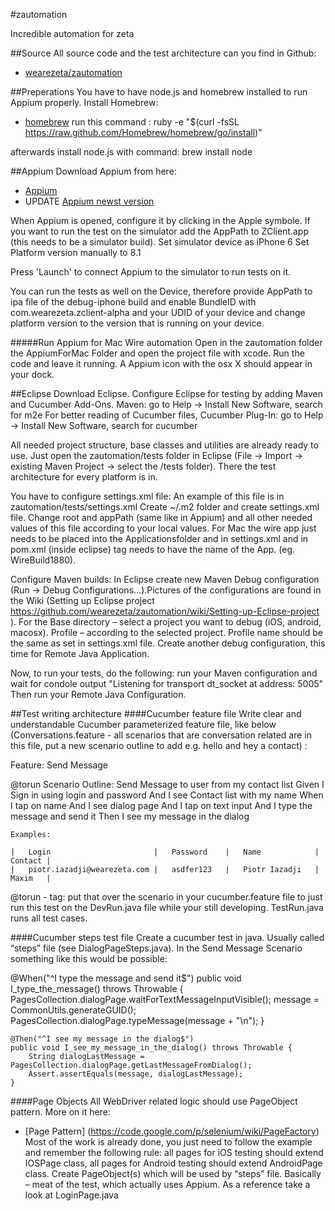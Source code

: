 #zautomation


Incredible automation for zeta

##Source
All source code and the test architecture can you find in Github:

* [wearezeta/zautomation](https://github.com/wearezeta/zautomation) 


##Preperations
You have to have node.js and homebrew installed to run Appium properly.
Install Homebrew:

* [homebrew](http://brew.sh)
run this command :  ruby -e "$(curl -fsSL https://raw.github.com/Homebrew/homebrew/go/install)"

afterwards install node.js with command:
brew install node


##Appium
Download Appium from here:

* [Appium](https://bitbucket.org/appium/appium.app/downloads/) 
* UPDATE [Appium newst version](https://github.com/appium/appium/releases/tag/v1.3.3)

When Appium is opened, configure it by clicking in the Apple symbole. If you want to run the test on the simulator add the AppPath to ZClient.app (this needs to be a simulator build).
Set simulator device as iPhone 6
Set Platform version manually to 8.1 

Press 'Launch' to connect Appium to the simulator to run tests on it.

You can run the tests as well on the Device, therefore provide AppPath to ipa file of the debug-iphone build and enable BundleID with com.wearezeta.zclient-alpha and your UDID of your device and change platform version to the version that is running on your device.

#####Run Appium for Mac Wire automation
Open in the zautomation folder the AppiumForMac Folder and open the project file with xcode. Run the code and leave it running. A Appium icon with the osx X should appear in your dock.

##Eclipse
Download Eclipse.
Configure Eclipse for testing by adding Maven and Cucumber Add-Ons.
Maven: go to Help -> Install New Software, search for m2e
For better reading of Cucumber files, Cucumber Plug-In: go to Help -> Install New Software, search for cucumber

All needed project structure, base classes and utilities are already ready to use. Just open the zautomation/tests folder in Eclipse (File -> Import -> existing Maven Project -> select the /tests folder). There the test architecture for every platform is in.

You have to configure settings.xml file: An example of this file is in zautomation/tests/settings.xml Create ~/.m2 folder and create settings.xml file. Change root and appPath (same like in Appium) and all other needed values of this file according to your local values.
For Mac the wire app just needs to be placed into the Applicationsfolder and in settings.xml and in pom.xml (inside eclipse) <appPath>tag needs to have the name of the App. (eg. <apppath>WireBuild1880<apppath>).

Configure Maven builds:
In Eclipse create new Maven Debug configuration (Run -> Debug Configurations…).Pictures of the configurations are found in the Wiki (Setting up Eclipse project https://github.com/wearezeta/zautomation/wiki/Setting-up-Eclipse-project ).
 For the Base directory – select a project you want to debug (iOS, android, macosx). Profile – according to the selected project. Profile name should be the same as set in settings.xml file.
 Create another debug configuration, this time for Remote Java Application.
 
Now, to run your tests, do the following: run your Maven configuration and wait for condole output 
"Listening for transport dt_socket at address: 5005"
Then run your Remote Java Configuration.



##Test writing architecture
####Cucumber feature file
Write clear and understandable Cucumber parameterized feature file, like below (Conversations.feature - all scenarios that are conversation related are in this file, put a new scenario outline to add e.g. hello and hey a contact) :

Feature: Send Message
  
  @torun
  Scenario Outline: Send Message to user from my contact list
    Given I Sign in using login <Login> and password <Password>
    And I see Contact list with my name <Name>
    When I tap on name <Contact>
    And I see dialog page
    And I tap on text input
    And I type the message and send it
    Then I see my message in the dialog

    Examples: 
    
    |	Login						|	Password	|	Name			|	Contact	|
    |	piotr.iazadji@wearezeta.com	|	asdfer123	|	Piotr Iazadji	|	Maxim	|


@torun - tag: put that over the scenario in your cucumber.feature file to just run this test on the DevRun.java file while your still developing.
TestRun.java runs all test cases.

####Cucumber steps test file
Create a cucumber test in java. Usually called “steps” file (see DialogPageSteps.java).
In the Send Message Scenario something like this would be possible:

@When("^I type the message and send it$")
	public void I_type_the_message() throws Throwable {
		PagesCollection.dialogPage.waitForTextMessageInputVisible();
	    message = CommonUtils.generateGUID();
	    PagesCollection.dialogPage.typeMessage(message + "\n");
	}

	@Then("^I see my message in the dialog$")
	public void I_see_my_message_in_the_dialog() throws Throwable {
	    String dialogLastMessage = PagesCollection.dialogPage.getLastMessageFromDialog();
	    Assert.assertEquals(message, dialogLastMessage);
	}
####Page Objects
All WebDriver related logic should use PageObject pattern. More on it here:

* [Page Pattern] (https://code.google.com/p/selenium/wiki/PageFactory) 
Most of the work is already done, you just need to follow the example and remember the following rule: all pages for iOS testing should extend IOSPage class, all pages for Android testing should extend AndroidPage class.
Create PageObject(s) which will be used by “steps” file. Basically – meat of the test, which actually uses Appium. As a reference take a look at LoginPage.java